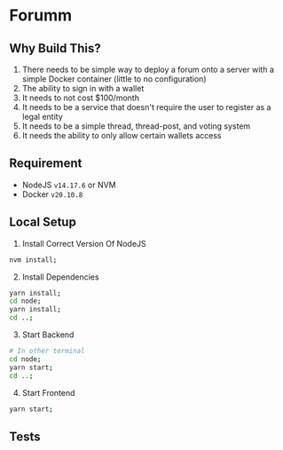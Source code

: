 # Forumm

## Why Build This?

1. There needs to be simple way to deploy a forum onto a server with a simple
   Docker container (little to no configuration)
2. The ability to sign in with a wallet
3. It needs to not cost $100/month
4. It needs to be a service that doesn't require the user to register as a legal
   entity
5. It needs to be a simple thread, thread-post, and voting system
6. It needs the ability to only allow certain wallets access

## Requirement

- NodeJS `v14.17.6` or NVM
- Docker `v20.10.8`

## Local Setup

1. Install Correct Version Of NodeJS

```bash
nvm install;
```

2. Install Dependencies

```bash
yarn install;
cd node;
yarn install;
cd ..;
```

3. Start Backend

```bash
# In other terminal
cd node;
yarn start;
cd ..;
```

4. Start Frontend

```bash
yarn start;
```

## Tests
